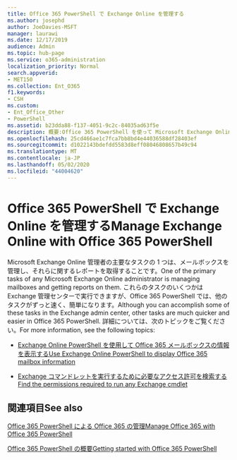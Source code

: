 ```yaml
---
title: Office 365 PowerShell で Exchange Online を管理する
ms.author: josephd
author: JoeDavies-MSFT
manager: laurawi
ms.date: 12/17/2019
audience: Admin
ms.topic: hub-page
ms.service: o365-administration
localization_priority: Normal
search.appverid:
- MET150
ms.collection: Ent_O365
f1.keywords:
- CSH
ms.custom:
- Ent_Office_Other
- PowerShell
ms.assetid: b23dda88-f137-4051-9c2c-84035ad63f5e
description: 概要:Office 365 PowerShell を使って Microsoft Exchange Online を管理します。これには、メールボックスの構成の表示や詳細なレポートの作成が含まれます。
ms.openlocfilehash: 25cd466ae1c7fca7bb8bd4e44036588df28403ef
ms.sourcegitcommit: d1022143bdefdd5583d8eff08046808657b49c94
ms.translationtype: MT
ms.contentlocale: ja-JP
ms.lasthandoff: 05/02/2020
ms.locfileid: "44004620"
---
```

# <a name="manage-exchange-online-with-office-365-powershell"></a><span data-ttu-id="d9949-103">Office 365 PowerShell で Exchange Online を管理する</span><span class="sxs-lookup"><span data-stu-id="d9949-103">Manage Exchange Online with Office 365 PowerShell</span></span>

<span data-ttu-id="d9949-104">Microsoft Exchange Online 管理者の主要なタスクの 1 つは、メールボックスを管理し、それらに関するレポートを取得することです。</span><span class="sxs-lookup"><span data-stu-id="d9949-104">One of the primary tasks of any Microsoft Exchange Online administrator is managing mailboxes and getting reports on them.</span></span> <span data-ttu-id="d9949-105">これらのタスクのいくつかは Exchange 管理センターで実行できますが、Office 365 PowerShell では、他のタスクがずっと速く、簡単になります。</span><span class="sxs-lookup"><span data-stu-id="d9949-105">Although you can accomplish some of these tasks in the Exchange admin center, other tasks are much quicker and easier in Office 365 PowerShell.</span></span> <span data-ttu-id="d9949-106">詳細については、次のトピックをご覧ください。</span><span class="sxs-lookup"><span data-stu-id="d9949-106">For more information, see the following topics:</span></span>
  
- [<span data-ttu-id="d9949-107">Exchange Online PowerShell を使用して Office 365 メールボックスの情報を表示する</span><span class="sxs-lookup"><span data-stu-id="d9949-107">Use Exchange Online PowerShell to display Office 365 mailbox information</span></span>](https://docs.microsoft.com/exchange/recipients-in-exchange-online/manage-user-mailboxes/use-powershell-to-display-mailbox-information)
    
- [<span data-ttu-id="d9949-108">Exchange コマンドレットを実行するために必要なアクセス許可を検索する</span><span class="sxs-lookup"><span data-stu-id="d9949-108">Find the permissions required to run any Exchange cmdlet</span></span>](https://docs.microsoft.com/powershell/exchange/exchange-server/find-exchange-cmdlet-permissions)
    
## <a name="see-also"></a><span data-ttu-id="d9949-109">関連項目</span><span class="sxs-lookup"><span data-stu-id="d9949-109">See also</span></span>

[<span data-ttu-id="d9949-110">Office 365 PowerShell による Office 365 の管理</span><span class="sxs-lookup"><span data-stu-id="d9949-110">Manage Office 365 with Office 365 PowerShell</span></span>](manage-office-365-with-office-365-powershell.md)
  
[<span data-ttu-id="d9949-111">Office 365 PowerShell の概要</span><span class="sxs-lookup"><span data-stu-id="d9949-111">Getting started with Office 365 PowerShell</span></span>](getting-started-with-office-365-powershell.md)

